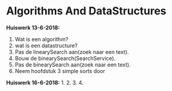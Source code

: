 # Algorithms And DataStructures


**Huiswerk 13-6-2018:** 
1. Wat is een algorithm?
2. wat is een datastructure?
3. Pas de linearySearch aan(zoek naar een text).
4. Bouw de binearySearch(SearchService).
5. Pas de binearySearch aan(zoek naar een text).
6. Neem hoofdstuk 3 simple sorts door

**Huiswerk 16-6-2018:**
1.
2.
3.
4.